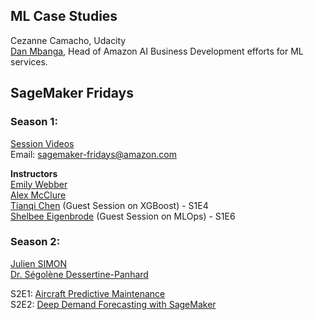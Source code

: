 ## ML Case Studies  
Cezanne Camacho, Udacity  
[Dan Mbanga](https://www.linkedin.com/in/dan-romuald-mbanga-62850a22/), Head of Amazon AI Business Development efforts for ML services.   

## SageMaker Fridays  
### Season 1:  
[Session Videos](https://www.twitch.tv/aws/videos)  
Email: sagemaker-fridays@amazon.com  

**Instructors**  
[Emily Webber](https://www.linkedin.com/in/emily-webber-921b4969/)  
[Alex McClure](https://www.linkedin.com/in/alexjmcclure/)  
[Tianqi Chen](https://tqchen.com/) (Guest Session on XGBoost) - S1E4  
[Shelbee Eigenbrode](https://www.linkedin.com/in/shelbee-eigenbrode-5b632414/) (Guest Session on MLOps) - S1E6  

### Season 2:  
[Julien SIMON](https://www.linkedin.com/in/juliensimon/)  
[Dr. Ségolène Dessertine-Panhard](https://www.linkedin.com/in/dr-s%C3%A9gol%C3%A8ne-dessertine-panhard-41416010/)  

S2E1: [Aircraft Predictive Maintenance](https://github.com/awslabs/predictive-maintenance-using-machine-learning/tree/master/source/notebooks)  
S2E2: [Deep Demand Forecasting with SageMaker](https://github.com/awslabs/sagemaker-deep-demand-forecast)  
